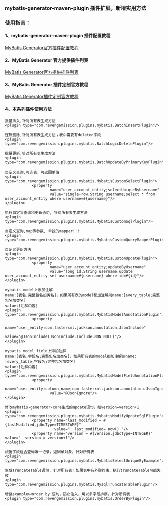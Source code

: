 
### mybatis-generator-maven-plugin 插件扩展，新增实用方法
### 使用指南：
#### 1、mybatis-generator-maven-plugin 插件配置教程
[MyBatis Generator官方插件配置教程](http://www.mybatis.org/generator/configreference/plugin.html)
#### 2、MyBatis Generator 官方提供插件列表
[MyBatis Generator官方提供插件列表](http://www.mybatis.org/generator/reference/plugins.html)
#### 3、MyBatis Generator 插件定制官方教程
[MyBatis Generator插件定制官方教程](http://www.mybatis.org/generator/reference/pluggingIn.html)
#### 4、本系列插件使用方法

````
批量插入,针对所有表生成方法
<plugin type="com.revengemission.plugins.mybatis.BatchInsertPlugin"/>
````

````
逻辑删除,针对所有表生成方法；表中需要有deleted字段
<plugin type="com.revengemission.plugins.mybatis.BatchLogicDeletePlugin"/>
````

````
批量更新,针对所有表生成方法
<plugin type="com.revengemission.plugins.mybatis.BatchUpdateByPrimaryKeyPlugin"/>
````

````
自定义查询,可连表，可返回单值
<plugin type="com.revengemission.plugins.mybatis.MybatisCustomSelectPlugin">
            <property
                    name="user_account_entity;selectUniqueByUsername"
                    value="single-row;String username;select * from user_account_entity where username=#{username}"/>
</plugin>
````

````
执行自定义查询和更新语句, 针对所有表生成方法
<plugin type="com.revengemission.plugins.mybatis.MybatisCustomSqlPlugin"/>
````

````
自定义查询,map传参数, 单独的mapper!!!
<plugin type="com.revengemission.plugins.mybatis.MybatisCustomQueryMapperPlugin"/>
````


````
自定义更新方法
<plugin type="com.revengemission.plugins.mybatis.MybatisCustomUpdatePlugin">
            <property
                    name="user_account_entity;updateByUsername"
                    value="long id,String username;update user_account_entity set username=#{username} where id=#{id}"/>
</plugin>
````

````
mybatis model上添加注解
name:[表名;完整包名加类名]，如果所有表的model都加注解则name:[every_table;完整包名加类名]
value:[注解内容]
<plugin type="com.revengemission.plugins.mybatis.MybatisModelAnnotationPlugin">
            <property
                    name="user_entity;com.fasterxml.jackson.annotation.JsonInclude"
                    value="@JsonInclude(JsonInclude.Include.NON_NULL)"/>
</plugin>
````

````
mybatis model field上添加注解
name:[表名;字段名;完整包名加类名]，如果所有表的model都加注解则name:[every_table;字段名;完整包名加类名]
value:[注解内容]
<plugin type="com.revengemission.plugins.mybatis.MybatisModelFieldAnnotationPlugin">
            <property
                    name="user_entity;column_name;com.fasterxml.jackson.annotation.JsonIgnore"
                    value="@JsonIgnore"/>
</plugin>
````

````
修改mybatis-generator-core生成的update语句，如version=version+1
<plugin type="com.revengemission.plugins.mybatis.MybatisModifyUpdateSqlPlugin">
            <property name="last_modified = #{lastModified,jdbcType=TIMESTAMP}"
                      value="  last_modified= now() "/>
            <property name="version = #{version,jdbcType=INTEGER}" value="  version = version+1"/>
</plugin>

````

````
根据字段组合查询唯一记录，返回单对象，针对所有表
<plugin type="com.revengemission.plugins.mybatis.MybatisSelectUniqueByExample"/>
````

````
生成TruncateTable语句, 针对所有表；如果表中有外键约束，执行truncateTable可能失败
<plugin type="com.revengemission.plugins.mybatis.MysqlTruncateTablePlugin"/>
````

````
增强example中order by 语句，防止注入，可以多字段排序，针对所有表
<plugin type="com.revengemission.plugins.mybatis.OrderByPlugin"/>
````





